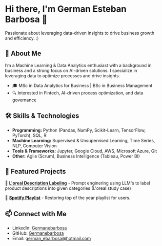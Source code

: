 # Hi there, I'm German Esteban Barbosa 👋

Passionate about leveraging data-driven insights to drive business growth and efficiency. :)

## 🚀 About Me
I’m a Machine Learning & Data Analytics enthusiast with a background in business and a strong focus on AI-driven solutions. I specialize in leveraging data to optimize processes and drive insights.

- 🎓 MSc in Data Analytics for Business | BSc in Business Management  
- 🔍 Interested in Fintech, AI-driven process optimization, and data governance  

## 🛠️ Skills & Technologies
- **Programming:** Python (Pandas, NumPy, Scikit-Learn, TensorFlow, PyTorch), SQL, R  
- **Machine Learning:** Supervised & Unsupervised Learning, Time Series, NLP, Computer Vision  
- **Tools & Frameworks:** Jupyter, Google Cloud, AWS, Microsoft Azure, Git  
- **Other:** Agile (Scrum), Business Intelligence (Tableau, Power BI)  

## 📂 Featured Projects

🔹 **[L'oreal Description Labeling](https://github.com/yourusername/project-repo)** - Prompt enginering using LLM's to label product descriptions into given categories (L'oreal study case)

🔹 **[Spotify Playlist](https://github.com/germanebarbosa/Spotify_playlist_builder.git)** - Restoring top of the year playlist for users.  

## 📫 Connect with Me
- LinkedIn: [Germanebarbosa](https://linkedin.com/in/germanebarbosar)  
- GitHub: [Germanebarbosa](https://github.com/germanebarbosa)  
- Email: [german_ebarbosa@hotmail.com](mailto:germanesteban.barbosarodriguez@kedgebs.com)  


<!--

![Profile Banner](https://your-image-link.com)
- 📖 Currently working on [Project or Research Topic]  

____
**germanebarbosa/germanebarbosa** is a ✨ _special_ ✨ repository because its `README.md` (this file) appears on your GitHub profile.

Here are some ideas to get you started:

- 🔭 I’m currently working on ...
- 🌱 I’m currently learning ...
- 👯 I’m looking to collaborate on ...
- 🤔 I’m looking for help with ...
- 💬 Ask me about ...
- 📫 How to reach me: ...
- 😄 Pronouns: ...
- ⚡ Fun fact: ...
-->
